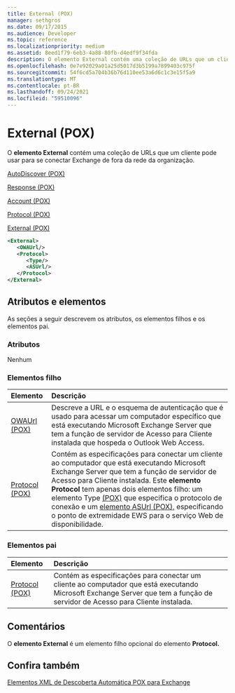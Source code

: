 ```yaml
---
title: External (POX)
manager: sethgros
ms.date: 09/17/2015
ms.audience: Developer
ms.topic: reference
ms.localizationpriority: medium
ms.assetid: 8eed1f79-6eb3-4a88-80fb-d4edf9f34fda
description: O elemento External contém uma coleção de URLs que um cliente pode usar para se conectar Exchange de fora da rede da organização.
ms.openlocfilehash: 0e7e92029a01a25d5017d3b5199a7899403c975f
ms.sourcegitcommit: 54f6cd5a704b36b76d110ee53a6d6c1c3e15f5a9
ms.translationtype: MT
ms.contentlocale: pt-BR
ms.lasthandoff: 09/24/2021
ms.locfileid: "59510096"
---
```

# <a name="external-pox"></a>External (POX)

O **elemento External** contém uma coleção de URLs que um cliente pode usar para se conectar Exchange de fora da rede da organização. 
  
[AutoDiscover (POX)](autodiscover-pox.md)
  
[Response (POX)](response-pox.md)
  
[Account (POX)](account-pox.md)
  
[Protocol (POX)](protocol-pox.md)
  
[External (POX)](external-pox.md)
  
```XML
<External>
   <OWAUrl/>
   <Protocol>
      <Type/>
      <ASUrl/>
   </Protocol>
</External>

```

## <a name="attributes-and-elements"></a>Atributos e elementos

As seções a seguir descrevem os atributos, os elementos filhos e os elementos pai.
  
### <a name="attributes"></a>Atributos

Nenhum
  
### <a name="child-elements"></a>Elementos filho

|**Elemento**|**Descrição**|
|:-----|:-----|
|[OWAUrl (POX)](owaurl-pox.md) <br/> |Descreve a URL e o esquema de autenticação que é usado para acessar um computador específico que está executando Microsoft Exchange Server que tem a função de servidor de Acesso para Cliente instalada que hospeda o Outlook Web Access.  <br/> |
|[Protocol (POX)](protocol-pox.md) <br/> |Contém as especificações para conectar um cliente ao computador que está executando Microsoft Exchange Server que tem a função de servidor de Acesso para Cliente instalada. Este **elemento Protocol** tem apenas dois elementos filho: um elemento Type [(POX)](type-pox.md) que especifica o protocolo de conexão e um [elemento ASUrl (POX),](asurl-pox.md) especificando o ponto de extremidade EWS para o serviço Web de disponibilidade.  <br/> |
   
### <a name="parent-elements"></a>Elementos pai

|**Elemento**|**Descrição**|
|:-----|:-----|
|[Protocol (POX)](protocol-pox.md) <br/> |Contém as especificações para conectar um cliente ao computador que está executando Microsoft Exchange Server que tem a função de servidor de Acesso para Cliente instalada.  <br/> |
   
## <a name="remarks"></a>Comentários

O **elemento External** é um elemento filho opcional do elemento **Protocol.** 
  
## <a name="see-also"></a>Confira também



[Elementos XML de Descoberta Automática POX para Exchange](pox-autodiscover-xml-elements-for-exchange.md)

